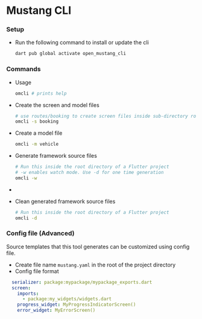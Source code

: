 # Mustang CLI

### Setup
- Run the following command to install or update the cli 
    ```bash
    dart pub global activate open_mustang_cli
    ```

### Commands
- Usage
    ```bash
    omcli # prints help
    ```

- Create the screen and model files
    ```bash
    # use routes/booking to create screen files inside sub-directory routes
    omcli -s booking
    ```
  
- Create a model file
    ```bash
    omcli -m vehicle
    ```

- Generate framework source files
    ```bash
    # Run this inside the root directory of a Flutter project
    # -w enables watch mode. Use -d for one time generation
    omcli -w 
    ```
- 
- Clean generated framework source files
    ```bash
    # Run this inside the root directory of a Flutter project
    omcli -d 
    ```

### Config file (Advanced)
Source templates that this tool generates can be customized using config file.

 - Create file name `mustang.yaml` in the root of the project directory
 - Config file format
```yaml
  serializer: package:mypackage/mypackage_exports.dart
  screen:
    imports:
      - package:my_widgets/widgets.dart
    progress_widget: MyProgressIndicatorScreen()
    error_widget: MyErrorScreen()
```
